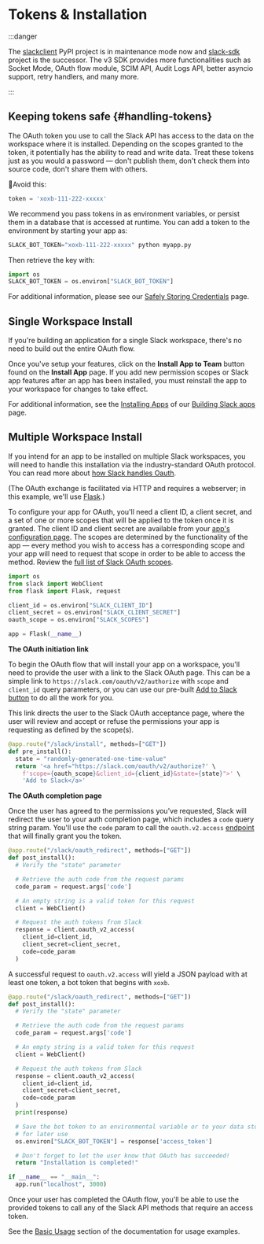 # Tokens & Installation

:::danger

The [slackclient](https://pypi.org/project/slackclient/) PyPI project is in maintenance mode now and [slack-sdk](https://pypi.org/project/slack-sdk/) project is the successor. The v3 SDK provides more functionalities such as Socket Mode, OAuth flow module, SCIM API, Audit Logs API, better asyncio support, retry handlers, and many more.

:::

## Keeping tokens safe {#handling-tokens}

The OAuth token you use to call the Slack API has access to the data on
the workspace where it is installed. Depending on the scopes granted to
the token, it potentially has the ability to read and write data. Treat
these tokens just as you would a password — don't publish them,
don't check them into source code, don't share them with others.

🚫Avoid this:

``` python
token = 'xoxb-111-222-xxxxx'
```

We recommend you pass tokens in as environment variables, or persist
them in a database that is accessed at runtime. You can add a token to
the environment by starting your app as:

``` python
SLACK_BOT_TOKEN="xoxb-111-222-xxxxx" python myapp.py
```

Then retrieve the key with:

``` python
import os
SLACK_BOT_TOKEN = os.environ["SLACK_BOT_TOKEN"]
```

For additional information, please see our [Safely Storing
Credentials](https://api.slack.com/authentication/best-practices) page.

## Single Workspace Install

If you're building an application for a single Slack workspace,
there's no need to build out the entire OAuth flow.

Once you've setup your features, click on the **Install App to Team**
button found on the **Install App** page. If you add new permission
scopes or Slack app features after an app has been installed, you must
reinstall the app to your workspace for changes to take effect.

For additional information, see the [Installing
Apps](https://api.slack.com/start/overview#installing_distributing) of
our [Building Slack apps](https://api.slack.com/start) page.

## Multiple Workspace Install

If you intend for an app to be installed on multiple Slack workspaces,
you will need to handle this installation via the industry-standard
OAuth protocol. You can read more about [how Slack handles
Oauth](https://api.slack.com/authentication/oauth-v2).

(The OAuth exchange is facilitated via HTTP and requires a webserver; in
this example, we'll use [Flask](https://flask.palletsprojects.com/).)

To configure your app for OAuth, you'll need a client ID, a client
secret, and a set of one or more scopes that will be applied to the
token once it is granted. The client ID and client secret are available
from your [app's configuration page](https://api.slack.com/apps). The
scopes are determined by the functionality of the app — every method
you wish to access has a corresponding scope and your app will need to
request that scope in order to be able to access the method. Review
the [full list of Slack OAuth scopes](https://api.slack.com/scopes).

``` python
import os
from slack import WebClient
from flask import Flask, request

client_id = os.environ["SLACK_CLIENT_ID"]
client_secret = os.environ["SLACK_CLIENT_SECRET"]
oauth_scope = os.environ["SLACK_SCOPES"]

app = Flask(__name__)
```

**The OAuth initiation link**

To begin the OAuth flow that will install your app on a workspace,
you'll need to provide the user with a link to the Slack OAuth page.
This can be a simple link to `https://slack.com/oauth/v2/authorize` with
`scope` and `client_id` query parameters, or you can use our pre-built
[Add to Slack button](https://api.slack.com/docs/slack-button) to do all
the work for you.

This link directs the user to the Slack OAuth acceptance page, where the
user will review and accept or refuse the permissions your app is
requesting as defined by the scope(s).

``` python
@app.route("/slack/install", methods=["GET"])
def pre_install():
  state = "randomly-generated-one-time-value"
  return '<a href="https://slack.com/oauth/v2/authorize?' \
    f'scope={oauth_scope}&client_id={client_id}&state={state}">' \
    'Add to Slack</a>'
```

**The OAuth completion page**

Once the user has agreed to the permissions you've requested, Slack
will redirect the user to your auth completion page, which includes a
`code` query string param. You'll use the `code` param to call the
`oauth.v2.access`
[endpoint](https://api.slack.com/methods/oauth.v2.access) that will
finally grant you the token.

``` python
@app.route("/slack/oauth_redirect", methods=["GET"])
def post_install():
  # Verify the "state" parameter

  # Retrieve the auth code from the request params
  code_param = request.args['code']

  # An empty string is a valid token for this request
  client = WebClient()

  # Request the auth tokens from Slack
  response = client.oauth_v2_access(
    client_id=client_id,
    client_secret=client_secret,
    code=code_param
  )
```

A successful request to `oauth.v2.access` will yield a JSON payload with
at least one token, a bot token that begins with `xoxb`.

``` python
@app.route("/slack/oauth_redirect", methods=["GET"])
def post_install():
  # Verify the "state" parameter

  # Retrieve the auth code from the request params
  code_param = request.args['code']

  # An empty string is a valid token for this request
  client = WebClient()

  # Request the auth tokens from Slack
  response = client.oauth_v2_access(
    client_id=client_id,
    client_secret=client_secret,
    code=code_param
  )
  print(response)

  # Save the bot token to an environmental variable or to your data store
  # for later use
  os.environ["SLACK_BOT_TOKEN"] = response['access_token']

  # Don't forget to let the user know that OAuth has succeeded!
  return "Installation is completed!"

if __name__ == "__main__":
  app.run("localhost", 3000)
```

Once your user has completed the OAuth flow, you'll be able to use the
provided tokens to call any of the Slack API methods that require an
access token.

See the [Basic Usage](/legacy/basic_usage) section of the documentation
for usage examples.

